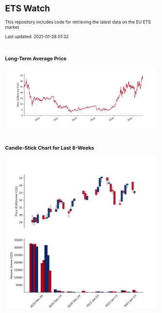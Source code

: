 # ETS Watch

This repository includes code for retrieving the latest data on the EU ETS market

Last updated: 2021-01-28 01:32

<br>

### Long-Term Average Price

![Long-term average](img/long_term_avg.png)

<br>

### Candle-Stick Chart for Last 8-Weeks

![Open, High, Low, Close & Volume](img/ohlc_vol.png)
